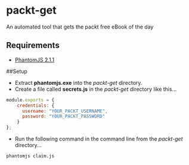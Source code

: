 # packt-get
An automated tool that gets the packt free eBook of the day

## Requirements
* [PhantomJS 2.1.1](http://phantomjs.org/download.html)

##Setup
* Extract **phantomjs.exe** into the *packt-get* directory.
* Create a file called **secrets.js** in the *packt-get* directory like this...
```javascript
module.exports = {
    credentials: {
      username: "YOUR_PACKT_USERNAME",
      password: "YOUR_PACKT_PASSWORD"
    }
};
```
* Run the following command in the command line from the *packt-get* directory...

`phantomjs claim.js`
